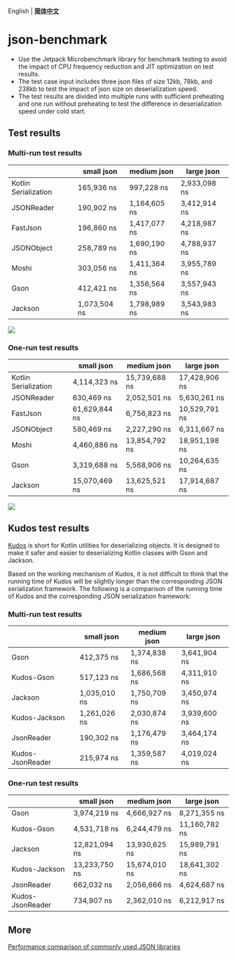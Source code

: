 English | **[简体中文](README_zh.md)**

# json-benchmark
- Use the Jetpack Microbenchmark library for benchmark testing to avoid the impact of CPU frequency reduction and JIT optimization on test results.
- The test case input includes three json files of size 12kb, 78kb, and 238kb to test the impact of json size on deserialization speed.
- The test results are divided into multiple runs with sufficient preheating and one run without preheating to test the difference in deserialization speed under cold start.

## Test results
### Multi-run test results
|                      | small json     | medium json    | large json     |
|----------------------|----------------|----------------|----------------|
| Kotlin Serialization | 165,936   ns   | 997,228   ns   | 2,933,098   ns |
| JSONReader           | 190,902   ns   | 1,164,605   ns | 3,412,914   ns |
| FastJson             | 196,860   ns   | 1,417,077   ns | 4,218,987   ns |
| JSONObject           | 258,789   ns   | 1,690,190   ns | 4,788,937   ns |
| Moshi                | 303,056   ns   | 1,411,364   ns | 3,955,789   ns |
| Gson                 | 412,421   ns   | 1,356,564   ns | 3,557,943   ns |
| Jackson              | 1,073,504   ns | 1,798,989   ns | 3,543,983   ns |


![](https://raw.gitmirror.com/RicardoJiang/resource/main/2023/october/DeserializationSpeedMultiTimes.png)

### One-run test results
|                      | small json      | medium json     | large json      |
|----------------------|-----------------|-----------------|-----------------|
| Kotlin Serialization | 4,114,323   ns  | 15,739,688   ns | 17,428,906   ns |
| JSONReader           | 630,469   ns    | 2,052,501   ns  | 5,630,261   ns  |
| FastJson             | 61,629,844   ns | 6,756,823   ns  | 10,529,791   ns |
| JSONObject           | 580,469   ns    | 2,227,290   ns  | 6,311,667   ns  |
| Moshi                | 4,460,886   ns  | 13,854,792   ns | 18,951,198   ns |
| Gson                 | 3,319,688   ns  | 5,568,906   ns  | 10,264,635   ns |
| Jackson              | 15,070,469   ns | 13,625,521   ns | 17,914,687   ns |


![](https://raw.gitmirror.com/RicardoJiang/resource/main/2023/october/DeserializationSpeedRunOnce.png)

## Kudos test results
[Kudos](https://github.com/kanyun-inc/Kudos) is short for Kotlin utilities for deserializing objects. It is designed to make it safer and easier to deserializing Kotlin classes with Gson and Jackson.

Based on the working mechanism of Kudos, it is not difficult to think that the running time of Kudos will be slightly longer than the corresponding JSON serialization framework. The following is a comparison of the running time of Kudos and the corresponding JSON serialization framework:

### Multi-run test results
|                  | small json     | medium json    | large json     |
|------------------|----------------|----------------|----------------|
| Gson             | 412,375   ns   | 1,374,838   ns | 3,641,904   ns |
| Kudos-Gson       | 517,123   ns   | 1,686,568   ns | 4,311,910   ns |
| Jackson          | 1,035,010   ns | 1,750,709   ns | 3,450,974   ns |
| Kudos-Jackson    | 1,261,026   ns | 2,030,874   ns | 3,939,600   ns |
| JsonReader       | 190,302   ns   | 1,176,479   ns | 3,464,174   ns |
| Kudos-JsonReader | 215,974   ns   | 1,359,587   ns | 4,019,024   ns |

### One-run test results
|                  | small json      | medium json     | large json      |
|------------------|-----------------|-----------------|-----------------|
| Gson             | 3,974,219   ns  | 4,666,927   ns  | 8,271,355   ns  |
| Kudos-Gson       | 4,531,718   ns  | 6,244,479   ns  | 11,160,782   ns |
| Jackson          | 12,821,094   ns | 13,930,625   ns | 15,989,791   ns |
| Kudos-Jackson    | 13,233,750   ns | 15,674,010   ns | 18,641,302   ns |
| JsonReader       | 662,032   ns    | 2,056,666   ns  | 4,624,687   ns  |
| Kudos-JsonReader | 734,907   ns    | 2,362,010   ns  | 6,212,917   ns  |

## More
[Performance comparison of commonly used JSON libraries](https://android-performance-optimization.github.io/practical/speed/json-serialization-speed/)


